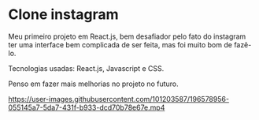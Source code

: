 # Clone instagram

Meu primeiro projeto em React.js, bem desafiador pelo fato do instagram ter uma interface bem complicada de ser feita, mas foi muito bom de fazê-lo.

Tecnologias usadas: React.js, Javascript e CSS. 

Penso em fazer mais melhorias no projeto no futuro.


https://user-images.githubusercontent.com/101203587/196578956-055145a7-5da7-431f-b933-dcd70b78e67e.mp4




